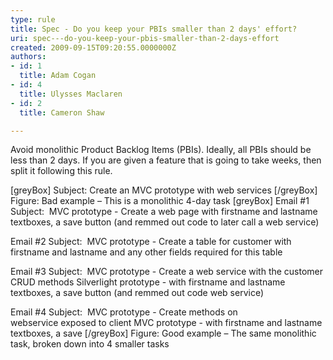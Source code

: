 ```yaml
---
type: rule
title: Spec - Do you keep your PBIs smaller than 2 days' effort?
uri: spec---do-you-keep-your-pbis-smaller-than-2-days-effort
created: 2009-09-15T09:20:55.0000000Z
authors:
- id: 1
  title: Adam Cogan
- id: 4
  title: Ulysses Maclaren
- id: 2
  title: Cameron Shaw

---
```


Avoid monolithic Product Backlog Items (PBIs). Ideally, all PBIs should be less than 2 days. If you are given a feature that is going to take weeks, then split it following this rule. 
 
[greyBox]  Subject: Create an MVC prototype with web services 
  [/greyBox]
Figure: Bad example – This is a monolithic 4-day task
[greyBox]  Email #1 Subject:  MVC prototype - Create a web page with firstname and lastname textboxes, a save button (and remmed out code to later call a web service)

Email #2 Subject:  MVC prototype - Create a table for customer with firstname and lastname and any other fields required for this table

Email #3 Subject:  MVC prototype - Create a web service with the customer CRUD methods
Silverlight prototype - with firstname and lastname textboxes, a save button (and remmed out code web service) 

Email #4 Subject:  MVC prototype - Create methods on webservice exposed to client
MVC prototype - with firstname and lastname textboxes, a save  [/greyBox]
Figure: Good example – The same monolithic task, broken down into 4 smaller tasks
